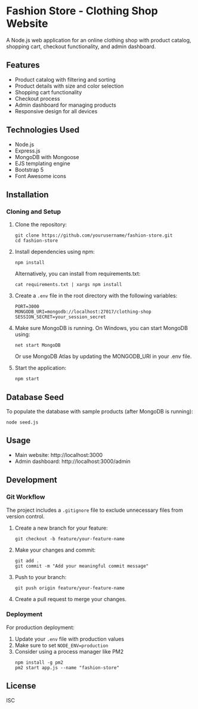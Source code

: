 # Fashion Store - Clothing Shop Website

A Node.js web application for an online clothing shop with product catalog, shopping cart, checkout functionality, and admin dashboard.

## Features

- Product catalog with filtering and sorting
- Product details with size and color selection
- Shopping cart functionality
- Checkout process
- Admin dashboard for managing products
- Responsive design for all devices

## Technologies Used

- Node.js
- Express.js
- MongoDB with Mongoose
- EJS templating engine
- Bootstrap 5
- Font Awesome icons

## Installation

### Cloning and Setup

1. Clone the repository:
   ```
   git clone https://github.com/yourusername/fashion-store.git
   cd fashion-store
   ```

2. Install dependencies using npm:
   ```
   npm install
   ```
   Alternatively, you can install from requirements.txt:
   ```
   cat requirements.txt | xargs npm install
   ```

3. Create a `.env` file in the root directory with the following variables:
   ```
   PORT=3000
   MONGODB_URI=mongodb://localhost:27017/clothing-shop
   SESSION_SECRET=your_session_secret
   ```

4. Make sure MongoDB is running. On Windows, you can start MongoDB using:
   ```
   net start MongoDB
   ```
   Or use MongoDB Atlas by updating the MONGODB_URI in your .env file.

5. Start the application:
   ```
   npm start
   ```

## Database Seed

To populate the database with sample products (after MongoDB is running):

```
node seed.js
```

## Usage

- Main website: http://localhost:3000
- Admin dashboard: http://localhost:3000/admin

## Development

### Git Workflow

The project includes a `.gitignore` file to exclude unnecessary files from version control.

1. Create a new branch for your feature:
   ```
   git checkout -b feature/your-feature-name
   ```

2. Make your changes and commit:
   ```
   git add .
   git commit -m "Add your meaningful commit message"
   ```

3. Push to your branch:
   ```
   git push origin feature/your-feature-name
   ```

4. Create a pull request to merge your changes.

### Deployment

For production deployment:

1. Update your `.env` file with production values
2. Make sure to set `NODE_ENV=production`
3. Consider using a process manager like PM2
   ```
   npm install -g pm2
   pm2 start app.js --name "fashion-store"
   ```

## License

ISC
